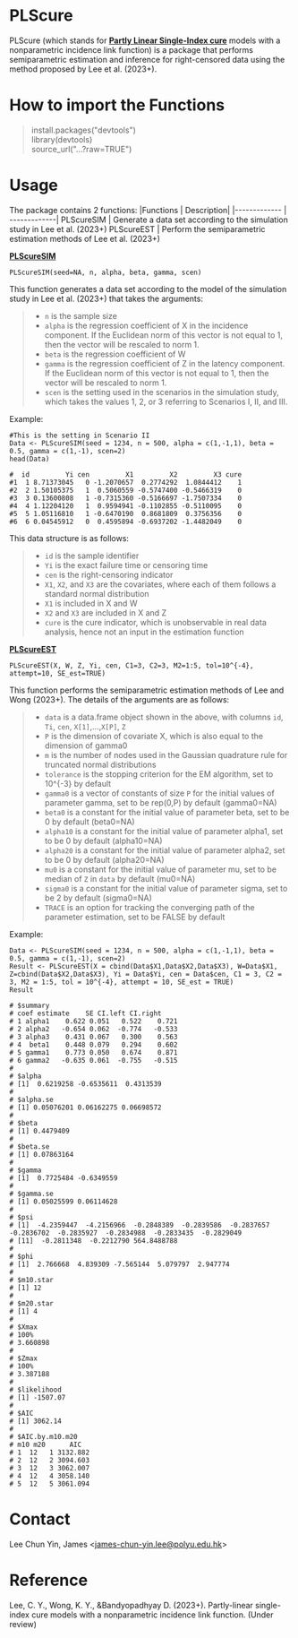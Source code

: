 # PLScure
PLScure (which stands for <ins>**Partly Linear Single-Index cure**</ins> models with a
nonparametric incidence link function) is a package that performs semiparametric estimation and inference for right-censored data using the method proposed by Lee et al. (2023+).

# How to import the Functions #
> install.packages("devtools")<br />
> library(devtools) <br /> 
> source_url("...?raw=TRUE")

# Usage #
The package contains 2 functions:
|Functions  | Description|
|------------- | -------------|
PLScureSIM  | Generate a data set according to the simulation study in Lee et al. (2023+)
PLScureEST  | Perform the semiparametric estimation methods of Lee et al. (2023+)

<ins>**PLScureSIM**</ins>
```
PLScureSIM(seed=NA, n, alpha, beta, gamma, scen)
```
This function generates a data set according to the model of the simulation study in Lee et al. (2023+) that takes the arguments:
>- `n` is the sample size
>- `alpha` is the regression coefficient of X in the incidence component. If the Euclidean norm of this vector is not equal to 1, then the vector will be rescaled to norm 1.
>- `beta` is the regression coefficient of W
>- `gamma` is the regression coefficient of Z in the latency component. If the Euclidean norm of this vector is not equal to 1, then the vector will be rescaled to norm 1.
>- `scen` is the setting used in the scenarios in the simulation study, which takes the values 1, 2, or 3 referring to Scenarios I, II, and III.

Example:
```
#This is the setting in Scenario II
Data <- PLScureSIM(seed = 1234, n = 500, alpha = c(1,-1,1), beta = 0.5, gamma = c(1,-1), scen=2)
head(Data)

#  id         Yi cen         X1         X2         X3 cure
#1  1 8.71373045   0 -1.2070657  0.2774292  1.0844412    1
#2  2 1.50105375   1  0.5060559 -0.5747400 -0.5466319    0
#3  3 0.13600808   1 -0.7315360 -0.5166697 -1.7507334    0
#4  4 1.12204120   1  0.9594941 -0.1102855 -0.5110095    0
#5  5 1.05116810   1 -0.6470190  0.8681809  0.3756356    0
#6  6 0.04545912   0  0.4595894 -0.6937202 -1.4482049    0
```

This data structure is as follows:
>- `id` is the sample identifier
>- `Yi` is the exact failure time or censoring time
>- `cen` is the right-censoring indicator
>- `X1`, `X2`, and `X3` are the covariates, where each of them follows a standard normal distribution
>- `X1` is included in X and W
>- `X2` and `X3` are included in X and Z
>- `cure` is the cure indicator, which is unobservable in real data analysis, hence not an input in the estimation function

<ins>**PLScureEST**</ins>

```
PLScureEST(X, W, Z, Yi, cen, C1=3, C2=3, M2=1:5, tol=10^{-4}, attempt=10, SE_est=TRUE)
```
This function performs the semiparametric estimation methods of Lee and Wong (2023+). The details of the arguments are as follows:
>- `data` is a data.frame object shown in the above, with columns `id`, `Ti`, `cen`, `X[1]`,...,`X[P]`, `Z`
>- `P` is the dimension of covariate X, which is also equal to the dimension of gamma0
>- `m` is the number of nodes used in the Gaussian quadrature rule for truncated normal distributions
>- `tolerance` is the stopping criterion for the EM algorithm, set to 10^{-3} by default
>- `gamma0` is a vector of constants of size `P` for the initial values of parameter gamma, set to be rep(0,P) by default (gamma0=NA)
>- `beta0` is a constant for the initial value of parameter beta, set to be 0 by default (beta0=NA)
>- `alpha10` is a constant for the initial value of parameter alpha1, set to be 0 by default (alpha10=NA)
>- `alpha20` is a constant for the initial value of parameter alpha2, set to be 0 by default (alpha20=NA)
>- `mu0` is a constant for the initial value of parameter mu, set to be median of `Z` in `data` by default (mu0=NA)
>- `sigma0` is a constant for the initial value of parameter sigma, set to be 2 by default (sigma0=NA)
>- `TRACE` is an option for tracking the converging path of the parameter estimation, set to be FALSE by default

Example:
```
Data <- PLScureSIM(seed = 1234, n = 500, alpha = c(1,-1,1), beta = 0.5, gamma = c(1,-1), scen=2)
Result <- PLScureEST(X = cbind(Data$X1,Data$X2,Data$X3), W=Data$X1, Z=cbind(Data$X2,Data$X3), Yi = Data$Yi, cen = Data$cen, C1 = 3, C2 = 3, M2 = 1:5, tol = 10^{-4}, attempt = 10, SE_est = TRUE)
Result

# $summary
# coef estimate    SE CI.left CI.right
# 1 alpha1    0.622 0.051   0.522    0.721
# 2 alpha2   -0.654 0.062  -0.774   -0.533
# 3 alpha3    0.431 0.067   0.300    0.563
# 4  beta1    0.448 0.079   0.294    0.602
# 5 gamma1    0.773 0.050   0.674    0.871
# 6 gamma2   -0.635 0.061  -0.755   -0.515
# 
# $alpha
# [1]  0.6219258 -0.6535611  0.4313539
# 
# $alpha.se
# [1] 0.05076201 0.06162275 0.06698572
# 
# $beta
# [1] 0.4479409
# 
# $beta.se
# [1] 0.07863164
# 
# $gamma
# [1]  0.7725484 -0.6349559
# 
# $gamma.se
# [1] 0.05025599 0.06114628
# 
# $psi
# [1]  -4.2359447  -4.2156966  -0.2848389  -0.2839586  -0.2837657  -0.2836702  -0.2835927  -0.2834988  -0.2833435  -0.2829049
# [11]  -0.2811348  -0.2212790 564.8488788
# 
# $phi
# [1]  2.766668  4.839309 -7.565144  5.079797  2.947774
# 
# $m10.star
# [1] 12
# 
# $m20.star
# [1] 4
# 
# $Xmax
# 100% 
# 3.660898 
# 
# $Zmax
# 100% 
# 3.387188 
# 
# $likelihood
# [1] -1507.07
# 
# $AIC
# [1] 3062.14
# 
# $AIC.by.m10.m20
# m10 m20      AIC
# 1  12   1 3132.882
# 2  12   2 3094.603
# 3  12   3 3062.007
# 4  12   4 3058.140
# 5  12   5 3061.094
```

# Contact #
Lee Chun Yin, James <<james-chun-yin.lee@polyu.edu.hk>>

# Reference #
Lee, C. Y., Wong, K. Y., &Bandyopadhyay D. (2023+). Partly-linear single-index cure models with a nonparametric incidence link function. (Under review)
